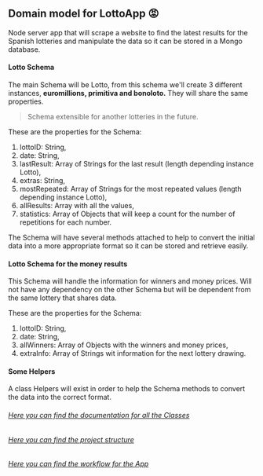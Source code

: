 ## Domain model for LottoApp :rage:

Node server app that will scrape a website to find the latest results for the Spanish lotteries and manipulate the data so it can be stored in a Mongo database.

#### Lotto Schema

The main Schema will be Lotto, from this schema we'll create 3 different instances, **euromillions, primitiva and bonoloto.** They will share the same properties.

> Schema extensible for another lotteries in the future.

These are the properties for the Schema:
  1. lottoID: String,
  1. date: String,
  1. lastResult: Array of Strings for the last result (length depending instance Lotto),
  1. extras: String,
  1. mostRepeated: Array of Strings for the most repeated values (length depending instance Lotto),
  1. allResults: Array with all the values,
  1. statistics: Array of Objects that will keep a count for the number of repetitions for each number.

The Schema will have several methods attached to help to convert the initial data into a more appropriate format so it can be stored and retrieve easily.


#### Lotto Schema for the money results

This Schema will handle the information for winners and money prices. Will not have any dependency on the other Schema but will be dependent from the same lottery that shares data.

These are the properties for the Schema:
  1. lottoID: String,
  1. date: String,
  1. allWinners: Array of Objects with the winners and money prices,
  1. extraInfo: Array of Strings wit information for the next lottery drawing.

#### Some Helpers

A class Helpers will exist in order to help the Schema methods to convert the data into the correct format.

###### [Here you can find the documentation for all the  Classes](https://github.com/byverdu/lottoApp-backEnd/tree/development/docs/api.md)

###### [Here you can find the project structure](https://github.com/byverdu/lottoApp-backEnd/tree/development/docs/structure.md)

###### [Here you can find the workflow for the App](https://github.com/byverdu/lottoApp-backEnd/tree/development/docs/workflow.md)
